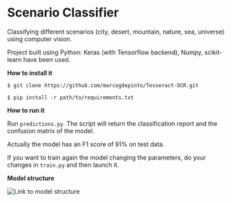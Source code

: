 # Scenario Classifier

Classifying different scenarios (city, desert, mountain, nature, sea, universe) using computer vision.

Project built using Python: Keras (with Tensorflow backend), Numpy, scikit-learn have been used.

**How to install it**

```$ git clone https://github.com/marcogdepinto/Tesseract-OCR.git```

```$ pip install -r path/to/requirements.txt```

**How to run it**

Run ```predictions.py```. The script will return the classification report and the confusion matrix of the model.

Actually the model has an F1 score of 91% on test data.

If you want to train again the model changing the parameters, do your changes in ```train.py``` and then launch it.

**Model structure**

![Link to model structure](https://github.com/marcogdepinto/Tesseract-OCR/blob/master/exampleOutImage/outPic.png)

